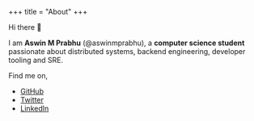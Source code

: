 +++
title = "About"
+++

Hi there :wave:

I am **Aswin M Prabhu** (@aswinmprabhu), a **computer science student** passionate about distributed systems, backend engineering, developer tooling and SRE.

Find me on,

* [GitHub](https://github.com/aswinmprabhu)
* [Twitter](https://twitter.com/aswinmprabhu)
* [LinkedIn](https://linkedin.com/in/aswinmprabhu)